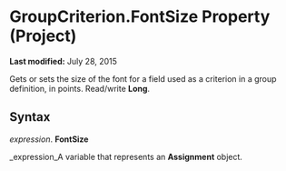 
# GroupCriterion.FontSize Property (Project)

 **Last modified:** July 28, 2015

Gets or sets the size of the font for a field used as a criterion in a group definition, in points. Read/write  **Long**.

## Syntax

 _expression_. **FontSize**

 _expression_A variable that represents an  **Assignment** object.

